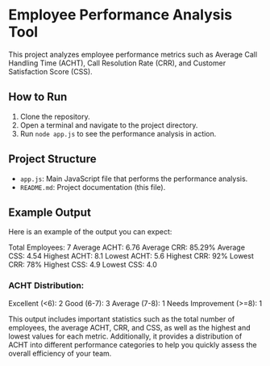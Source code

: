# Employee Performance Analysis Tool

This project analyzes employee performance metrics such as Average Call Handling Time (ACHT), Call Resolution Rate (CRR), and Customer Satisfaction Score (CSS).

## How to Run

1. Clone the repository.
2. Open a terminal and navigate to the project directory.
3. Run `node app.js` to see the performance analysis in action.

## Project Structure

- `app.js`: Main JavaScript file that performs the performance analysis.
- `README.md`: Project documentation (this file).

## Example Output

Here is an example of the output you can expect:

Total Employees: 7 Average ACHT: 6.76 Average CRR: 85.29% Average CSS: 4.54 Highest ACHT: 8.1 Lowest ACHT: 5.6 Highest CRR: 92% Lowest CRR: 78% Highest CSS: 4.9 Lowest CSS: 4.0

### ACHT Distribution:

Excellent (<6): 2 Good (6-7): 3 Average (7-8): 1 Needs Improvement (>=8): 1

This output includes important statistics such as the total number of employees, the average ACHT, CRR, and CSS, as well as the highest and lowest values for each metric. Additionally, it provides a distribution of ACHT into different performance categories to help you quickly assess the overall efficiency of your team.
